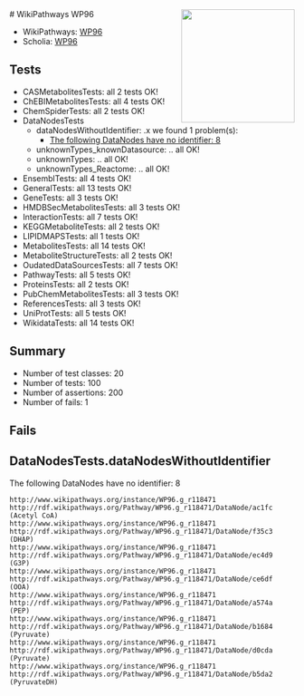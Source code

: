 <img style="float: right; width: 200px" src="https://upload.wikimedia.org/wikipedia/commons/thumb/8/83/Wplogo_with_text_500.png/640px-Wplogo_with_text_500.png" />
# WikiPathways WP96

* WikiPathways: [WP96](https://identifiers.org/wikipathways:WP96)
* Scholia: [WP96](https://scholia.toolforge.org/wikipathways/WP96)
## Tests
* CASMetabolitesTests: all 2 tests OK!
* ChEBIMetabolitesTests: all 4 tests OK!
* ChemSpiderTests: all 2 tests OK!
* DataNodesTests
    * dataNodesWithoutIdentifier: .x we found 1 problem(s):
        * [The following DataNodes have no identifier: 8](#d2d32fa7)
    * unknownTypes_knownDatasource: .. all OK!
    * unknownTypes: .. all OK!
    * unknownTypes_Reactome: .. all OK!
* EnsemblTests: all 4 tests OK!
* GeneralTests: all 13 tests OK!
* GeneTests: all 3 tests OK!
* HMDBSecMetabolitesTests: all 3 tests OK!
* InteractionTests: all 7 tests OK!
* KEGGMetaboliteTests: all 2 tests OK!
* LIPIDMAPSTests: all 1 tests OK!
* MetabolitesTests: all 14 tests OK!
* MetaboliteStructureTests: all 2 tests OK!
* OudatedDataSourcesTests: all 7 tests OK!
* PathwayTests: all 5 tests OK!
* ProteinsTests: all 2 tests OK!
* PubChemMetabolitesTests: all 3 tests OK!
* ReferencesTests: all 3 tests OK!
* UniProtTests: all 5 tests OK!
* WikidataTests: all 14 tests OK!


## Summary

* Number of test classes: 20
* Number of tests: 100
* Number of assertions: 200
* Number of fails: 1

## Fails

<a name="d2d32fa7" />

## DataNodesTests.dataNodesWithoutIdentifier

The following DataNodes have no identifier: 8
```
http://www.wikipathways.org/instance/WP96.g_r118471 http://rdf.wikipathways.org/Pathway/WP96.g_r118471/DataNode/ac1fc (Acetyl CoA)
http://www.wikipathways.org/instance/WP96.g_r118471 http://rdf.wikipathways.org/Pathway/WP96.g_r118471/DataNode/f35c3 (DHAP)
http://www.wikipathways.org/instance/WP96.g_r118471 http://rdf.wikipathways.org/Pathway/WP96.g_r118471/DataNode/ec4d9 (G3P)
http://www.wikipathways.org/instance/WP96.g_r118471 http://rdf.wikipathways.org/Pathway/WP96.g_r118471/DataNode/ce6df (OOA)
http://www.wikipathways.org/instance/WP96.g_r118471 http://rdf.wikipathways.org/Pathway/WP96.g_r118471/DataNode/a574a (PEP)
http://www.wikipathways.org/instance/WP96.g_r118471 http://rdf.wikipathways.org/Pathway/WP96.g_r118471/DataNode/b1684 (Pyruvate)
http://www.wikipathways.org/instance/WP96.g_r118471 http://rdf.wikipathways.org/Pathway/WP96.g_r118471/DataNode/d0cda (Pyruvate)
http://www.wikipathways.org/instance/WP96.g_r118471 http://rdf.wikipathways.org/Pathway/WP96.g_r118471/DataNode/b5da2 (PyruvateDH)
```

